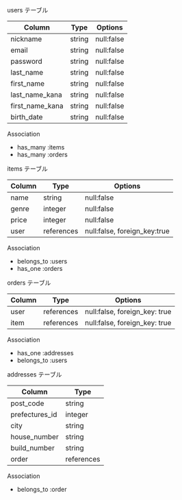 users テーブル

| Column          | Type   | Options    |
| --------------- | ------ | ---------- |
| nickname        | string | null:false |
| email           | string | null:false |
| password        | string | null:false |
| last_name       | string | null:false |
| first_name      | string | null:false |
| last_name_kana  | string | null:false |
| first_name_kana | string | null:false |
| birth_date      | string | null:false |

Association

- has_many :items
- has_many :orders

items テーブル

| Column  | Type       | Options                      |
| ------- | ---------- | ---------------------------- |
| name    | string     | null:false                   |
| genre   | integer    | null:false                   |
| price   | integer    | null:false                   |
| user    | references | null:false, foreign_key:true |

Association

- belongs_to :users
- has_one :orders

orders テーブル

| Column | Type       | Options                       |
| ------ | ---------- | ----------------------------- |
| user   | references | null:false, foreign_key: true |
| item   | references | null:false, foreign_key: true |

Association

- has_one :addresses
- belongs_to :users

addresses テーブル

| Column          | Type       |
| --------------- | ---------- |
| post_code       | string     |
| prefectures_id  | integer    |
| city            | string     |
| house_number    | string     |
| build_number    | string     |
| order           | references |

Association

- belongs_to :order